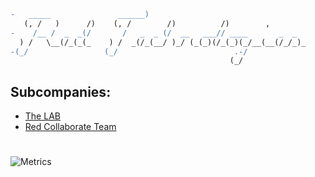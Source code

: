 ```diff
-   _____               ______)                                    
   (, /   )      /)    (, /        /)          /)        ,        
-    /__ /  _  _(/       /   _  _ (/  __   ___// ____       _  _   
  ) /   \__(/_(_(_    ) /  _(/_(__/ )_/ (_(_)(/_(_)(_/__(__(/_/_)_
-(_/                 (_/                          .-/              
                                                 (_/              
```

## Subcompanies:

- [The LAB](https://github.com/Red-Laboratory)
- [Red Collaborate Team](https://github.com/Red-Collaborate-Team)

#

![Metrics](https://metrics.lecoq.io/Red-company?template=classic&languages=1&languages.limit=8&languages.sections=most-used&languages.colors=github&languages.threshold=0%25&languages.indepth=false&languages.analysis.timeout=15&languages.categories=markup%2C%20programming&languages.recent.categories=markup%2C%20programming&languages.recent.load=300&languages.recent.days=14&config.timezone=Europe%2FMoscow)
